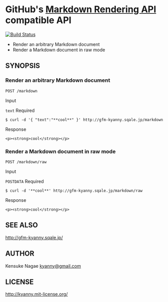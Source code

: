 # GitHub's [Markdown Rendering API](http://developer.github.com/v3/markdown/) compatible API

[![Build Status](https://travis-ci.org/kyanny/gfm-rendering-compatible-api.png)](https://travis-ci.org/kyanny/gfm-rendering-compatible-api)

* Render an arbitrary Markdown document
* Render a Markdown document in raw mode

## SYNOPSIS

### Render an arbitrary Markdown document

    POST /markdown

Input

`text` Required

    $ curl -d '{ "text":"**cool**" }' http://gfm-kyanny.sqale.jp/markdown
    
Response

    <p><strong>cool</strong></p>
    
### Render a Markdown document in raw mode

    POST /markdown/raw
    
Input

`POSTDATA` Required

    $ curl -d '**cool**' http://gfm-kyanny.sqale.jp/markdown/raw
    
Response

    <p><strong>cool</strong></p>

## SEE ALSO

http://gfm-kyanny.sqale.jp/

## AUTHOR

Kensuke Nagae <kyanny@gmail.com>

## LICENSE

http://kyanny.mit-license.org/
